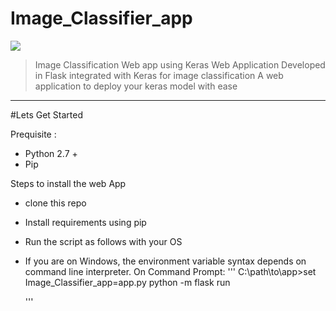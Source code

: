 # Image_Classifier_app

[![](https://img.shields.io/badge/python-2.7%2C%203.5%2B-green.svg)]()

>Image Classification Web app using Keras
>Web Application Developed in Flask integrated with Keras for image classification 
>A web application to deploy your keras model with ease

---------------------------------------------------
#Lets Get Started 

Prequisite :
- Python 2.7 +
- Pip

Steps to install the web App
- clone this repo
- Install requirements using pip
- Run the script as follows with your OS 
- If you are on Windows, the environment variable syntax depends on command line interpreter. On Command Prompt:
   '''
   C:\path\to\app>set Image_Classifier_app=app.py
   python -m flask run
   
   '''
